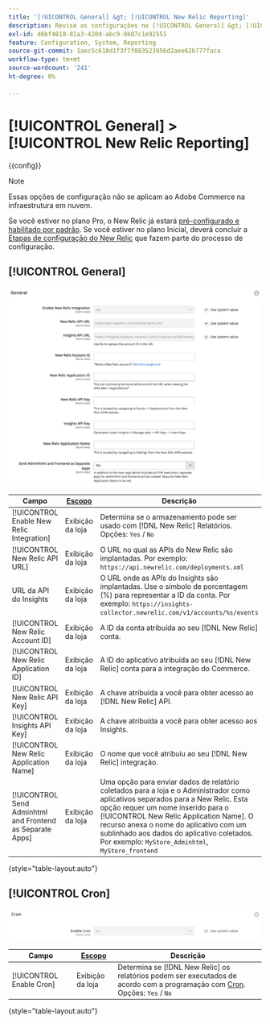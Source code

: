 ```yaml
---
title: '[!UICONTROL General] &gt; [!UICONTROL New Relic Reporting]'
description: Revise as configurações no [!UICONTROL General] &gt; [!UICONTROL New Relic Reporting] página do Administrador do Commerce.
exl-id: d6bf4810-81a3-420d-abc9-9b87c1e92551
feature: Configuration, System, Reporting
source-git-commit: 1aec5c618d1f3f7f083523956d2aee62b777faca
workflow-type: tm+mt
source-wordcount: '241'
ht-degree: 0%

---
```


# [!UICONTROL General] > [!UICONTROL New Relic Reporting]

{{config}}

>[!NOTE]
>Essas opções de configuração não se aplicam ao Adobe Commerce na infraestrutura em nuvem.
>
>Se você estiver no plano Pro, o New Relic já estará [pré-configurado e habilitado por padrão](https://experienceleague.adobe.com/docs/commerce-cloud-service/user-guide/monitor/new-relic/new-relic-service.html). Se você estiver no plano Inicial, deverá concluir a [Etapas de configuração do New Relic](https://experienceleague.adobe.com/docs/commerce-cloud-service/user-guide/monitor/new-relic/account-management.html#configure-new-relic-for-starter-environment) que fazem parte do processo de configuração.

## [!UICONTROL General]

![Geral](./assets/new-relic-reporting-general.png)<!-- zoom -->

<!-- [General](https://docs.magento.com/user-guide/reports/new-relic-reporting.html) -->

| Campo | [Escopo](../../getting-started/websites-stores-views.md#scope-settings) | Descrição |
|--- |--- |--- |
| [!UICONTROL Enable New Relic Integration] | Exibição da loja | Determina se o armazenamento pode ser usado com [!DNL New Relic] Relatórios. Opções: `Yes` / `No` |
| [!UICONTROL New Relic API URL] | Exibição da loja | O URL no qual as APIs do New Relic são implantadas. Por exemplo: `https://api.newrelic.com/deployments.xml` |
| URL da API do Insights | Exibição da loja | O URL onde as APIs do Insights são implantadas. Use o símbolo de porcentagem (%) para representar a ID da conta. Por exemplo: `https://insights-collector.newrelic.com/v1/accounts/%s/events` |
| [!UICONTROL New Relic Account ID] | Exibição da loja | A ID da conta atribuída ao seu [!DNL New Relic] conta. |
| [!UICONTROL New Relic Application ID] | Exibição da loja | A ID do aplicativo atribuída ao seu [!DNL New Relic] conta para a integração do Commerce. |
| [!UICONTROL New Relic API Key] | Exibição da loja | A chave atribuída a você para obter acesso ao [!DNL New Relic] API. |
| [!UICONTROL Insights API Key] | Exibição da loja | A chave atribuída a você para obter acesso aos Insights. |
| [!UICONTROL New Relic Application Name] | Exibição da loja | O nome que você atribuiu ao seu [!DNL New Relic] integração. |
| [!UICONTROL Send Adminhtml and Frontend as Separate Apps] | Exibição da loja | Uma opção para enviar dados de relatório coletados para a loja e o Administrador como aplicativos separados para a New Relic. Esta opção requer um nome inserido para o [!UICONTROL New Relic Application Name]. O recurso anexa o nome do aplicativo com um sublinhado aos dados do aplicativo coletados. Por exemplo: `MyStore_Adminhtml`, `MyStore_frontend` |

{style="table-layout:auto"}

## [!UICONTROL Cron]

![Cron](./assets/new-relic-reporting-cron.png)<!-- zoom -->

<!-- Cron](https://docs.magento.com/user-guide/system/cron.html) -->

| Campo | [Escopo](../../getting-started/websites-stores-views.md#scope-settings) | Descrição |
|--- |--- |--- |
| [!UICONTROL Enable Cron] | Exibição da loja | Determina se [!DNL New Relic] os relatórios podem ser executados de acordo com a programação com [Cron](../../systems/cron.md). Opções: `Yes` / `No` |

{style="table-layout:auto"}
